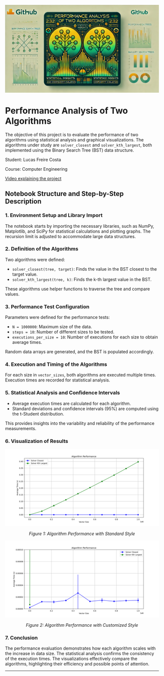![Banner](./images/banner.png)

# Performance Analysis of Two Algorithms

The objective of this project is to evaluate the performance of two algorithms using statistical analysis and graphical visualizations. The algorithms under study are `solver_closest` and `solver_kth_largest`, both implemented using the Binary Search Tree (BST) data structure.

Student: Lucas Freire Costa

Course: Computer Engineering

[Video explaining the project](https://youtu.be/example_link)

## Notebook Structure and Step-by-Step Description

### 1. Environment Setup and Library Import

The notebook starts by importing the necessary libraries, such as NumPy, Matplotlib, and SciPy for statistical calculations and plotting graphs. The recursion limit is adjusted to accommodate large data structures.

### 2. Definition of the Algorithms

Two algorithms were defined:

- `solver_closest(tree, target)`: Finds the value in the BST closest to the target value.
- `solver_kth_largest(tree, k)`: Finds the k-th largest value in the BST.

These algorithms use helper functions to traverse the tree and compare values.

### 3. Performance Test Configuration

Parameters were defined for the performance tests:

- `N = 1000000`: Maximum size of the data.
- `steps = 10`: Number of different sizes to be tested.
- `executions_per_size = 10`: Number of executions for each size to obtain average times.

Random data arrays are generated, and the BST is populated accordingly.

### 4. Execution and Timing of the Algorithms

For each size in `vector_sizes`, both algorithms are executed multiple times. Execution times are recorded for statistical analysis.

### 5. Statistical Analysis and Confidence Intervals

- Average execution times are calculated for each algorithm.
- Standard deviations and confidence intervals (95%) are computed using the t-Student distribution.

This provides insights into the variability and reliability of the performance measurements.

### 6. Visualization of Results

<div style="text-align: center;">
  <img src="./images/grafico1.png" alt="Algorithm Performance - Graph 1" />
  <p><em>Figure 1: Algorithm Performance with Standard Style</em></p>
</div>

<div style="text-align: center;">
  <img src="./images/grafico2.png" alt="Algorithm Performance - Graph 2" />
  <p><em>Figure 2: Algorithm Performance with Customized Style</em></p>
</div>

### 7. Conclusion

The performance evaluation demonstrates how each algorithm scales with the increase in data size. The statistical analysis confirms the consistency of the execution times. The visualizations effectively compare the algorithms, highlighting their efficiency and possible points of attention.

---
